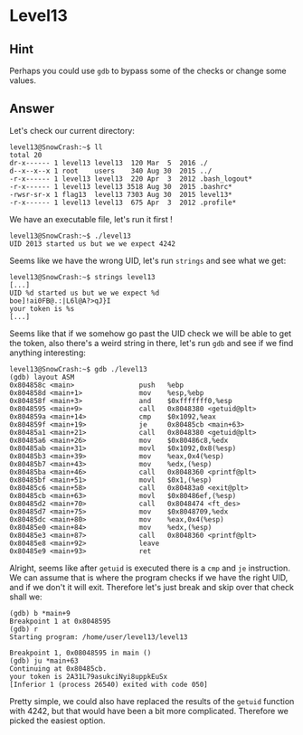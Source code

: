 # Level13

## Hint

Perhaps you could use `gdb` to bypass some of the checks or change some values.

## Answer

Let's check our current directory:
```
level13@SnowCrash:~$ ll
total 20
dr-x------ 1 level13 level13  120 Mar  5  2016 ./
d--x--x--x 1 root    users    340 Aug 30  2015 ../
-r-x------ 1 level13 level13  220 Apr  3  2012 .bash_logout*
-r-x------ 1 level13 level13 3518 Aug 30  2015 .bashrc*
-rwsr-sr-x 1 flag13  level13 7303 Aug 30  2015 level13*
-r-x------ 1 level13 level13  675 Apr  3  2012 .profile*
```

We have an executable file, let's run it first !
```
level13@SnowCrash:~$ ./level13
UID 2013 started us but we we expect 4242
```

Seems like we have the wrong UID, let's run `strings` and see what we get:
```
level13@SnowCrash:~$ strings level13
[...]
UID %d started us but we we expect %d
boe]!ai0FB@.:|L6l@A?>qJ}I
your token is %s
[...]
```

Seems like that if we somehow go past the UID check we will be able to get the token, also there's a weird string in there, let's run `gdb` and see if we find anything interesting:
```
level13@SnowCrash:~$ gdb ./level13
(gdb) layout ASM
0x804858c <main>                push   %ebp
0x804858d <main+1>              mov    %esp,%ebp
0x804858f <main+3>              and    $0xfffffff0,%esp
0x8048595 <main+9>              call   0x8048380 <getuid@plt>
0x804859a <main+14>             cmp    $0x1092,%eax
0x804859f <main+19>             je     0x80485cb <main+63>
0x80485a1 <main+21>             call   0x8048380 <getuid@plt>
0x80485a6 <main+26>             mov    $0x80486c8,%edx
0x80485ab <main+31>             movl   $0x1092,0x8(%esp)
0x80485b3 <main+39>             mov    %eax,0x4(%esp)
0x80485b7 <main+43>             mov    %edx,(%esp)
0x80485ba <main+46>             call   0x8048360 <printf@plt>
0x80485bf <main+51>             movl   $0x1,(%esp)
0x80485c6 <main+58>             call   0x80483a0 <exit@plt>
0x80485cb <main+63>             movl   $0x80486ef,(%esp)
0x80485d2 <main+70>             call   0x8048474 <ft_des>
0x80485d7 <main+75>             mov    $0x8048709,%edx
0x80485dc <main+80>             mov    %eax,0x4(%esp)
0x80485e0 <main+84>             mov    %edx,(%esp)
0x80485e3 <main+87>             call   0x8048360 <printf@plt>
0x80485e8 <main+92>             leave
0x80485e9 <main+93>             ret 
```

Alright, seems like after `getuid` is executed there is a `cmp` and `je` instruction. We can assume that is where the program checks if we have the right UID, and if we don't it will exit. Therefore let's just break and skip over that check shall we:
```
(gdb) b *main+9
Breakpoint 1 at 0x8048595
(gdb) r
Starting program: /home/user/level13/level13

Breakpoint 1, 0x08048595 in main ()
(gdb) ju *main+63
Continuing at 0x80485cb.
your token is 2A31L79asukciNyi8uppkEuSx
[Inferior 1 (process 26540) exited with code 050]
```

Pretty simple, we could also have replaced the results of the `getuid` function with 4242, but that would have been a bit more complicated. Therefore we picked the easiest option.